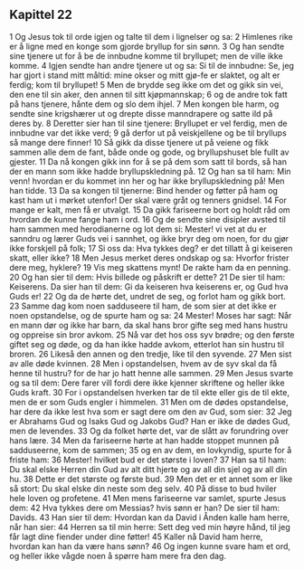 ## Kapittel 22

1 Og Jesus tok til orde igjen og talte til dem i lignelser og sa:
2 Himlenes rike er å ligne med en konge som gjorde bryllup for sin sønn.
3 Og han sendte sine tjenere ut for å be de innbudne komme til bryllupet; men de ville ikke komme.
4 Igjen sendte han andre tjenere ut og sa: Si til de innbudne: Se, jeg har gjort i stand mitt måltid: mine okser og mitt gjø-fe er slaktet, og alt er ferdig; kom til bryllupet!
5 Men de brydde seg ikke om det og gikk sin vei, den ene til sin aker, den annen til sitt kjøpmannskap;
6 og de andre tok fatt på hans tjenere, hånte dem og slo dem ihjel.
7 Men kongen ble harm, og sendte sine krigshærer ut og drepte disse manndrapere og satte ild på deres by.
8 Deretter sier han til sine tjenere: Bryllupet er vel ferdig, men de innbudne var det ikke verd;
9 gå derfor ut på veiskjellene og be til bryllups så mange dere finner!
10 Så gikk da disse tjenere ut på veiene og fikk sammen alle dem de fant, både onde og gode, og bryllupshuset ble fullt av gjester.
11 Da nå kongen gikk inn for å se på dem som satt til bords, så han der en mann som ikke hadde bryllupskledning på.
12 Og han sa til ham: Min venn! hvordan er du kommet inn her og har ikke bryllupskledning på! Men han tidde.
13 Da sa kongen til tjenerne: Bind hender og føtter på ham og kast ham ut i mørket utenfor! Der skal være gråt og tenners gnidsel.
14 For mange er kalt, men få er utvalgt.
15 Da gikk fariseerne bort og holdt råd om hvordan de kunne fange ham i ord.
16 Og de sendte sine disipler avsted til ham sammen med herodianerne og lot dem si: Mester! vi vet at du er sanndru og lærer Guds vei i sannhet, og ikke bryr deg om noen, for du gjør ikke forskjell på folk;
17 Si oss da: Hva tykkes deg? er det tillatt å gi keiseren skatt, eller ikke?
18 Men Jesus merket deres ondskap og sa: Hvorfor frister dere meg, hyklere?
19 Vis meg skattens mynt! De rakte ham da en penning.
20 Og han sier til dem: Hvis billede og påskrift er dette?
21 De sier til ham: Keiserens. Da sier han til dem: Gi da keiseren hva keiserens er, og Gud hva Guds er!
22 Og da de hørte det, undret de seg, og forlot ham og gikk bort.
23 Samme dag kom noen sadduseere til ham, de som sier at det ikke er noen opstandelse, og de spurte ham og sa:
24 Mester! Moses har sagt: Når en mann dør og ikke har barn, da skal hans bror gifte seg med hans hustru og oppreise sin bror avkom.
25 Nå var det hos oss syv brødre; og den første giftet seg og døde, og da han ikke hadde avkom, etterlot han sin hustru til broren.
26 Likeså den annen og den tredje, like til den syvende.
27 Men sist av alle døde kvinnen.
28 Men i opstandelsen, hvem av de syv skal da få henne til hustru? for de har jo hatt henne alle sammen.
29 Men Jesus svarte og sa til dem: Dere farer vill fordi dere ikke kjenner skriftene og heller ikke Guds kraft.
30 For i opstandelsen hverken tar de til ekte eller gis de til ekte, men de er som Guds engler i himmelen.
31 Men om de dødes opstandelse, har dere da ikke lest hva som er sagt dere om den av Gud, som sier:
32 Jeg er Abrahams Gud og Isaks Gud og Jakobs Gud? Han er ikke de dødes Gud, men de levendes.
33 Og da folket hørte det, var de slått av forundring over hans lære.
34 Men da fariseerne hørte at han hadde stoppet munnen på sadduseerne, kom de sammen;
35 og en av dem, en lovkyndig, spurte for å friste ham:
36 Mester! hvilket bud er det største i loven?
37 Han sa til ham: Du skal elske Herren din Gud av alt ditt hjerte og av all din sjel og av all din hu.
38 Dette er det største og første bud.
39 Men det er et annet som er like så stort: Du skal elske din neste som deg selv.
40 På disse to bud hviler hele loven og profetene.
41 Men mens fariseerne var samlet, spurte Jesus dem:
42 Hva tykkes dere om Messias? hvis sønn er han? De sier til ham: Davids.
43 Han sier til dem: Hvordan kan da David i Ånden kalle ham herre, når han sier:
44 Herren sa til min herre: Sett deg ved min høyre hånd, til jeg får lagt dine fiender under dine føtter!
45 Kaller nå David ham herre, hvordan kan han da være hans sønn?
46 Og ingen kunne svare ham et ord, og heller ikke vågde noen å spørre ham mere fra den dag.
